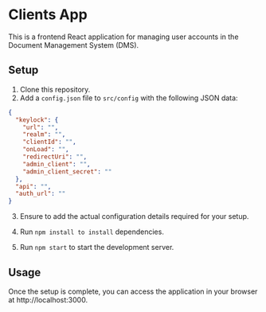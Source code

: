 # Clients App

This is a frontend React application for managing user accounts in the Document Management System (DMS).

## Setup

1. Clone this repository.
2. Add a `config.json` file to `src/config` with the following JSON data:

```json
{
  "keylock": {
    "url": "",
    "realm": "",
    "clientId": "",
    "onLoad": "",
    "redirectUri": "",
    "admin_client": "",
    "admin_client_secret": ""
  },
  "api": "",
  "auth_url": ""
}
```

3. Ensure to add the actual configuration details required for your setup.

4. Run ```npm install to install``` dependencies.
5. Run ```npm start``` to start the development server.


## Usage
Once the setup is complete, you can access the application in your browser at http://localhost:3000.